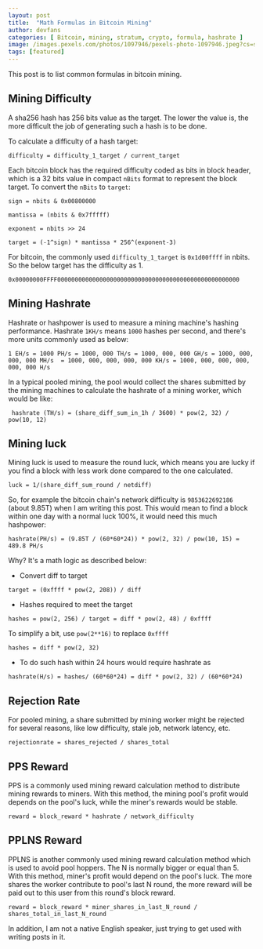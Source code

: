 ```yaml
---
layout: post
title:  "Math Formulas in Bitcoin Mining"
author: devfans
categories: [ Bitcoin, mining, stratum, crypto, formula, hashrate ]
image: /images.pexels.com/photos/1097946/pexels-photo-1097946.jpeg?cs=srgb&dl=bitcoin-blockchain-close-up-1097946.jpg&fm=jpg
tags: [featured]
---
```


This post is to list common formulas in bitcoin mining.

## Mining Difficulty

A sha256 hash has 256 bits value as the target. The lower the value is, the more difficult the job of generating such a hash is to be done.

To calculate a difficulty of a hash target:

``` difficulty = difficulty_1_target / current_target ```

Each bitcoin block has the required difficulty coded as bits in block header, which is a 32 bits value in compact `nBits` format to represent the block target. To convert the `nBits` to `target`:

``` sign = nbits & 0x00800000 ```

``` mantissa = (nbits & 0x7fffff) ```

``` exponent = nbits >> 24 ```

``` target = (-1^sign) * mantissa * 256^(exponent-3) ```

For bitcoin, the commonly used `difficulty_1_target` is `0x1d00ffff` in nbits. So the below target has the difficulty as 1.

``` 0x00000000FFFF0000000000000000000000000000000000000000000000000000 ```

## Mining Hashrate

Hashrate or hashpower is used to measure a mining machine's hashing performance. Hashrate `1KH/s` means `1000` hashes per second, and there's more units commonly used as below:

``` 1 EH/s = 1000 PH/s = 1000, 000 TH/s = 1000, 000, 000 GH/s = 1000, 000, 000, 000 MH/s  = 1000, 000, 000, 000, 000 KH/s = 1000, 000, 000, 000, 000, 000 H/s ```

In a typical pooled mining, the pool would collect the shares submitted by the mining machines to calculate the hashrate of a mining worker, which would be like:

```  hashrate (TH/s) = (share_diff_sum_in_1h / 3600) * pow(2, 32) / pow(10, 12) ```


## Mining luck

Mining luck is used to measure the round luck, which means you are lucky if you find a block with less work done compared to the one calculated.

``` luck = 1/(share_diff_sum_round / netdiff) ```

So, for example the bitcoin chain's network difficulty is `9853622692186` (about 9.85T) when I am writing this post.
This would mean to find a block within one day with a normal luck 100%, it would need this much hashpower:

``` hashrate(PH/s) = (9.85T / (60*60*24)) * pow(2, 32) / pow(10, 15) = 489.8 PH/s ```

Why? It's a math logic as described below:

+ Convert diff to target

``` target = (0xffff * pow(2, 208)) / diff ```

+ Hashes required to meet the target

``` hashes = pow(2, 256) / target = diff * pow(2, 48) / 0xffff ```

To simplify a bit, use `pow(2**16)` to replace `0xffff`

``` hashes = diff * pow(2, 32) ```

+ To do such hash within 24 hours would require hashrate as

``` hashrate(H/s) = hashes/ (60*60*24) = diff * pow(2, 32) / (60*60*24) ```


## Rejection Rate

For pooled mining, a share submitted by mining worker might be rejected for several reasons, like low difficulty, stale job, network latency, etc. 

``` rejectionrate = shares_rejected / shares_total ```

## PPS Reward

PPS is a commonly used mining reward calculation method to distribute mining rewards to miners. With this method, the mining pool's profit would depends on the pool's luck, while the miner's rewards would be stable.

``` reward = block_reward * hashrate / network_difficulty ```

## PPLNS Reward

PPLNS is another commonly used mining reward calculation method which is used to avoid pool hoppers. The N is normally bigger or equal than 5. With this method, miner's profit would depend on the pool's luck. The more shares the worker contribute to pool's last N round, the more reward will be paid out to this user from this round's block reward.

``` reward = block_reward * miner_shares_in_last_N_round / shares_total_in_last_N_round ```


In addition, I am not a native English speaker, just trying to get used with writing posts in it.

